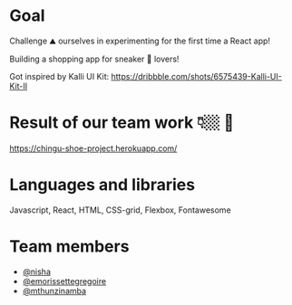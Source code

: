 # Goal

Challenge ⛰️ ourselves in experimenting for the first time a React app!

Building a shopping app for sneaker 👟 lovers!

Got inspired by Kalli UI Kit: https://dribbble.com/shots/6575439-Kalli-UI-Kit-II

# Result of our team work 👇🏼 🎉

https://chingu-shoe-project.herokuapp.com/

# Languages and libraries

Javascript, React, HTML, CSS-grid, Flexbox, Fontawesome

# Team members

- [@nisha](https://github.com/NishaVijai)
- [@emorissettegregoire](https://github.com/emorissettegregoire)
- [@mthunzinamba](https://github.com/MthunziNamba)
